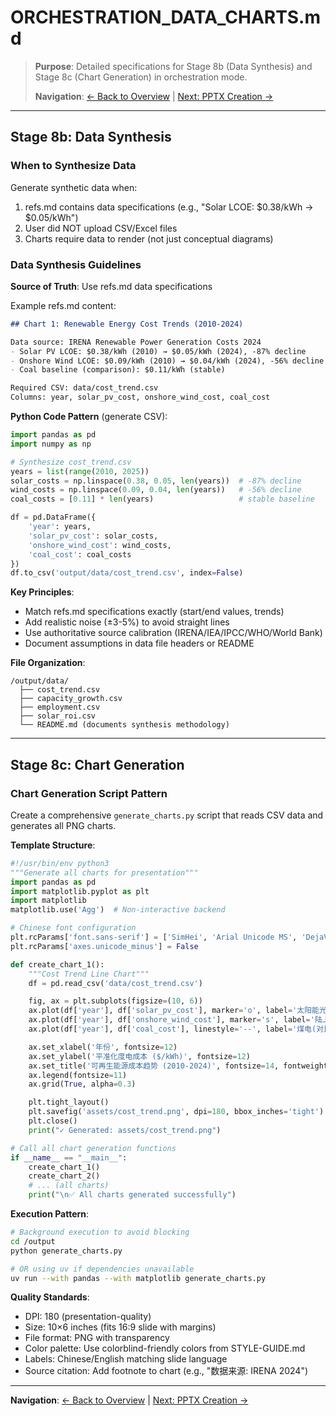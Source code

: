 # ORCHESTRATION_DATA_CHARTS.md

> **Purpose**: Detailed specifications for Stage 8b (Data Synthesis) and Stage 8c (Chart Generation) in orchestration mode.
>
> **Navigation**: [← Back to Overview](ORCHESTRATION_OVERVIEW.md) | [Next: PPTX Creation →](ORCHESTRATION_PPTX.md)

---

## Stage 8b: Data Synthesis

### When to Synthesize Data

Generate synthetic data when:
1. refs.md contains data specifications (e.g., "Solar LCOE: $0.38/kWh → $0.05/kWh")
2. User did NOT upload CSV/Excel files
3. Charts require data to render (not just conceptual diagrams)

### Data Synthesis Guidelines

**Source of Truth**: Use refs.md data specifications

Example refs.md content:
```markdown
## Chart 1: Renewable Energy Cost Trends (2010-2024)

Data source: IRENA Renewable Power Generation Costs 2024
- Solar PV LCOE: $0.38/kWh (2010) → $0.05/kWh (2024), -87% decline
- Onshore Wind LCOE: $0.09/kWh (2010) → $0.04/kWh (2024), -56% decline
- Coal baseline (comparison): $0.11/kWh (stable)

Required CSV: data/cost_trend.csv
Columns: year, solar_pv_cost, onshore_wind_cost, coal_cost
```

**Python Code Pattern** (generate CSV):
```python
import pandas as pd
import numpy as np

# Synthesize cost_trend.csv
years = list(range(2010, 2025))
solar_costs = np.linspace(0.38, 0.05, len(years))  # -87% decline
wind_costs = np.linspace(0.09, 0.04, len(years))   # -56% decline
coal_costs = [0.11] * len(years)                   # stable baseline

df = pd.DataFrame({
    'year': years,
    'solar_pv_cost': solar_costs,
    'onshore_wind_cost': wind_costs,
    'coal_cost': coal_costs
})
df.to_csv('output/data/cost_trend.csv', index=False)
```

**Key Principles**:
- Match refs.md specifications exactly (start/end values, trends)
- Add realistic noise (±3-5%) to avoid straight lines
- Use authoritative source calibration (IRENA/IEA/IPCC/WHO/World Bank)
- Document assumptions in data file headers or README

**File Organization**:
```
/output/data/
  ├── cost_trend.csv
  ├── capacity_growth.csv
  ├── employment.csv
  ├── solar_roi.csv
  └── README.md (documents synthesis methodology)
```

---

## Stage 8c: Chart Generation

### Chart Generation Script Pattern

Create a comprehensive `generate_charts.py` script that reads CSV data and generates all PNG charts.

**Template Structure**:
```python
#!/usr/bin/env python3
"""Generate all charts for presentation"""
import pandas as pd
import matplotlib.pyplot as plt
import matplotlib
matplotlib.use('Agg')  # Non-interactive backend

# Chinese font configuration
plt.rcParams['font.sans-serif'] = ['SimHei', 'Arial Unicode MS', 'DejaVu Sans']
plt.rcParams['axes.unicode_minus'] = False

def create_chart_1():
    """Cost Trend Line Chart"""
    df = pd.read_csv('data/cost_trend.csv')

    fig, ax = plt.subplots(figsize=(10, 6))
    ax.plot(df['year'], df['solar_pv_cost'], marker='o', label='太阳能光伏', linewidth=2)
    ax.plot(df['year'], df['onshore_wind_cost'], marker='s', label='陆上风能', linewidth=2)
    ax.plot(df['year'], df['coal_cost'], linestyle='--', label='煤电(对比)', linewidth=2, alpha=0.7)

    ax.set_xlabel('年份', fontsize=12)
    ax.set_ylabel('平准化度电成本 ($/kWh)', fontsize=12)
    ax.set_title('可再生能源成本趋势 (2010-2024)', fontsize=14, fontweight='bold')
    ax.legend(fontsize=11)
    ax.grid(True, alpha=0.3)

    plt.tight_layout()
    plt.savefig('assets/cost_trend.png', dpi=180, bbox_inches='tight')
    plt.close()
    print("✓ Generated: assets/cost_trend.png")

# Call all chart generation functions
if __name__ == "__main__":
    create_chart_1()
    create_chart_2()
    # ... (all charts)
    print("\n✅ All charts generated successfully")
```

**Execution Pattern**:
```bash
# Background execution to avoid blocking
cd /output
python generate_charts.py

# OR using uv if dependencies unavailable
uv run --with pandas --with matplotlib generate_charts.py
```

**Quality Standards**:
- DPI: 180 (presentation-quality)
- Size: 10×6 inches (fits 16:9 slide with margins)
- File format: PNG with transparency
- Color palette: Use colorblind-friendly colors from STYLE-GUIDE.md
- Labels: Chinese/English matching slide language
- Source citation: Add footnote to chart (e.g., "数据来源: IRENA 2024")

---

**Navigation**: [← Back to Overview](ORCHESTRATION_OVERVIEW.md) | [Next: PPTX Creation →](ORCHESTRATION_PPTX.md)
